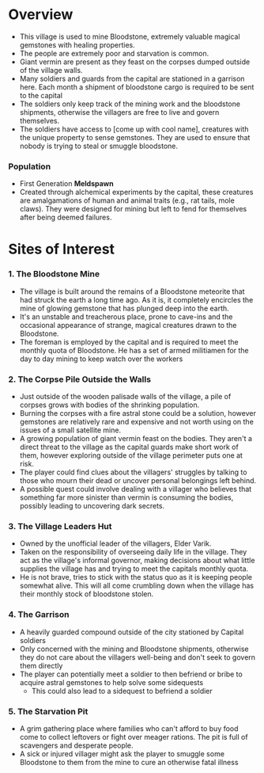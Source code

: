 # Overview
 - This village is used to mine Bloodstone, extremely valuable magical gemstones with healing properties.
 - The people are extremely poor and starvation is common.
 - Giant vermin are present as they feast on the corpses dumped outside of the village walls. 
 - Many soldiers and guards from the capital are stationed in a garrison here. Each month a shipment of bloodstone cargo is required to be sent to the capital
 - The soldiers only keep track of the mining work and the bloodstone shipments, otherwise the villagers are free to live and govern themselves.
 - The soldiers have access to [come up with cool name], creatures with the unique property to sense gemstones. They are used to ensure that nobody is trying to steal or smuggle bloodstone.

### Population
 - First Generation **Meldspawn**
 - Created through alchemical experiments by the capital, these creatures are amalgamations of human and animal traits (e.g., rat tails, mole claws). They were designed for mining but left to fend for themselves after being deemed failures.

# Sites of Interest
### 1. The Bloodstone Mine
 - The village is built around the remains of a Bloodstone meteorite that had struck the earth a long time ago. As it is, it completely encircles the mine of glowing gemstone that has plunged deep into the earth.
 - It's an unstable and treacherous place, prone to cave-ins and the occasional appearance of strange, magical creatures drawn to the Bloodstone.
 - The foreman is employed by the capital and is required to meet the monthly quota of Bloodstone. He has a set of armed militiamen for the day to day mining to keep watch over the workers

### 2. The Corpse Pile Outside the Walls
 - Just outside of the wooden palisade walls of the village, a pile of corpses grows with bodies of the shrinking population.
 - Burning the corpses with a fire astral stone could be a solution, however gemstones are relatively rare and expensive and not worth using on the issues of a small satellite mine.
 - A growing population of giant vermin feast on the bodies. They aren't a direct threat to the village as the capital guards make short work of them, however exploring outside of the village perimeter puts one at risk.
 - The player could find clues about the villagers' struggles by talking to those who mourn their dead or uncover personal belongings left behind.
 - A possible quest could involve dealing with a villager who believes that something far more sinister than vermin is consuming the bodies, possibly leading to uncovering dark secrets.

### 3. The Village Leaders Hut
 - Owned by the unofficial leader of the villagers, Elder Varik.
 - Taken on the responsibility of overseeing daily life in the village. They act as the village's informal governor, making decisions about what little supplies the village has and trying to meet the capitals monthly quota.
 - He is not brave, tries to stick with the status quo as it is keeping people somewhat alive. This will all come crumbling down when the village has their monthly stock of bloodstone stolen.

### 4. The Garrison
 - A heavily guarded compound outside of the city stationed by Capital soldiers
 - Only concerned with the mining and Bloodstone shipments, otherwise they do not care about the villagers well-being and don't seek to govern them directly
 - The player can potentially meet a soldier to then befriend or bribe to acquire astral gemstones to help solve some sidequests
	 - This could also lead to a sidequest to befriend a soldier

### 5. The Starvation Pit
 - A grim gathering place where families who can't afford to buy food come to collect leftovers or fight over meager rations. The pit is full of scavengers and desperate people.
 - A sick or injured villager might ask the player to smuggle some Bloodstone to them from the  mine to cure an otherwise fatal illness
